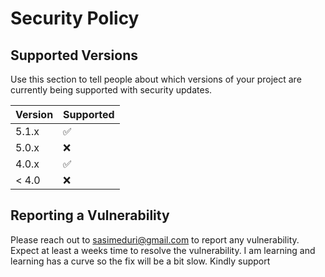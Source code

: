 # Security Policy

## Supported Versions

Use this section to tell people about which versions of your project are
currently being supported with security updates.

| Version | Supported          |
| ------- | ------------------ |
| 5.1.x   | :white_check_mark: |
| 5.0.x   | :x:                |
| 4.0.x   | :white_check_mark: |
| < 4.0   | :x:                |

## Reporting a Vulnerability

Please reach out to sasimeduri@gmail.com
to report any vulnerability.  Expect at least a weeks time to resolve the vulnerability. 
I am learning and learning has a curve so the fix will be a bit slow. Kindly support
